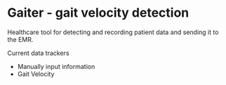 # Gaiter - gait velocity detection

Healthcare tool for detecting and recording patient data and sending it to the EMR.

Current data trackers
* Manually input information
* Gait Velocity
